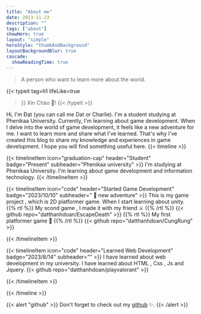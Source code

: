 ```yaml
---
title: "About me"
date: 2023-11-23
description: ""
tags: ["about"]
showHero: true
layout: "simple"
heroStyle: "thumbAndBackground"
layoutBackgroundBlur: true
cascade:
  showReadingTime: true
---
```

> A person who want to learn more about the world.

{{< typeit 
  tag=h1
  lifeLike=true
>}}
Xin Chào 👋!
{{< /typeit >}}

Hi, I'm Đạt (you can call me Dat or Charlie). I'm a student studying at Phenikaa University. Currently, I'm learning about game development. When I delve into the world of game development, it feels like a new adventure for me. I want to learn more and share what I've learned. That's why I've created this blog to share my knowledge and experiences in game development. I hope you will find something useful here.
{{< timeline >}}

{{< timelineItem icon="graduation-cap" header="Student" badge="Present" subheader="Phenikaa university" >}}
I'm studying at Phenikaa University. I'm learning about game development and information technology.
{{< /timelineItem >}}


{{< timelineItem icon="code" header="Started Game Development" badge="2023/10/10" subheader=" 🏇 new adventure" >}}
This is my game project , which is 2D platformer game. When I start learning about unity.<br>
{{% rtl %}}
My scond game , I made it with my friend ⚔️
{{% /rtl %}}
{{< github repo="datthanhdoan/EscapeDeath" >}}
{{% rtl %}}
My first platformer game 🤠
{{% /rtl %}}
{{< github repo="datthanhdoan/CungRung" >}}

{{< /timelineItem >}}

{{< timelineItem icon="code" header="Learned Web Development" badge="2023/8/14" subheader="" >}}
I have learned about web development in my university. I have learned about HTML , Css , Js and Jquery.
{{< github repo="datthanhdoan/playvalorant" >}}

{{< /timelineItem >}}


{{< /timeline >}}

{{< alert "github" >}}
Don't forget to check out my [github](https://github.com/datthanhdoan) ✨.
{{< /alert >}}
